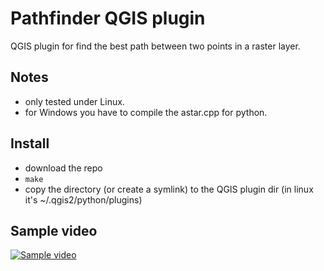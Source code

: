 # Pathfinder QGIS plugin
QGIS plugin for find the best path between two points in a raster layer.

## Notes
- only tested under Linux.
- for Windows you have to compile the astar.cpp for python.

## Install
- download the repo
- ```make```
- copy the directory (or create a symlink) to the QGIS plugin dir (in linux it's ~/.qgis2/python/plugins)

## Sample video
[![Sample video](https://img.youtube.com/vi/hrMRa4I4wRs/0.jpg)](https://youtu.be/hrMRa4I4wRs)
